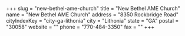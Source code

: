 +++
slug = "new-bethel-ame-church"
title = "New Bethel AME Church"
name = "New Bethel AME Church"
address = "8350 Rockbridge Road"
cityIndexKey = "city-ga-lithonia"
city = "Lithonia"
state = "GA"
postal = "30058"
website = ""
phone = "770-484-3350"
fax = ""
+++
